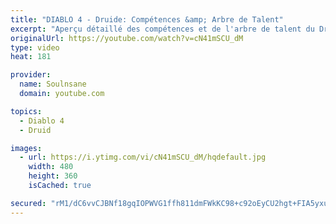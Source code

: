 ```yaml
---
title: "DIABLO 4 - Druide: Compétences &amp; Arbre de Talent"
excerpt: "Aperçu détaillé des compétences et de l'arbre de talent du Druide. Compétences: https://imgur.com/gallery/IuR7N30 Arbre de Talent: ..."
originalUrl: https://youtube.com/watch?v=cN41mSCU_dM
type: video
heat: 181

provider:
  name: Soulnsane
  domain: youtube.com

topics:
  - Diablo 4
  - Druid

images:
  - url: https://i.ytimg.com/vi/cN41mSCU_dM/hqdefault.jpg
    width: 480
    height: 360
    isCached: true

secured: "rM1/dC6vvCJBNf18gqIOPWVG1ffh811dmFWkKC98+c92oEyCU2hgt+FIA5yxuIi1MyIrI4oyhJscJSKIbUdKu++TgG4hmW84ObNGXJjGsKW7AtgZ0Yy7K+zIWi7RXhP15gHsUAM/xwaoKWErwWCy8mNTbzqf0EMYLsvVObvMThFWh+lGhojNN9oz5JEnEc43yZLdWRoaEblBoudVLxhoshyadAHHHCus7c1yD9HQVZUWHO53fj8utBkqFYts3ImEzGOscR6wCrbYgdKLuvElfhBKt4rImHl6N79kwQs++ie8uDKM3t2XA1eu2EzIFMmesH0TSKLUSGHPqtMlgsE+W2USuRPyEMM/MJ2UHeRCNYWORb4b4G5VjsGkgV9ZW/kWWPD5zKLIlao2hS52jhB1FQ==;xsc1TV5WCqxw7ShgSFcUqg=="
---
```


